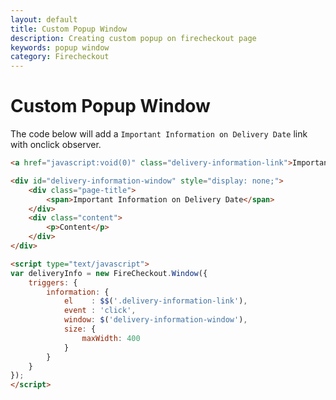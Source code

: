 ```yaml
---
layout: default
title: Custom Popup Window
description: Creating custom popup on firecheckout page
keywords: popup window
category: Firecheckout
---
```


# Custom Popup Window

The code below will add a `Important Information on Delivery Date` link with
onclick observer.

```html
<a href="javascript:void(0)" class="delivery-information-link">Important Information on Delivery Date</a>

<div id="delivery-information-window" style="display: none;">
    <div class="page-title">
        <span>Important Information on Delivery Date</span>
    </div>
    <div class="content">
        <p>Content</p>
    </div>
</div>

<script type="text/javascript">
var deliveryInfo = new FireCheckout.Window({
    triggers: {
        information: {
            el    : $$('.delivery-information-link'),
            event : 'click',
            window: $('delivery-information-window'),
            size: {
                maxWidth: 400
            }
        }
    }
});
</script>
```
